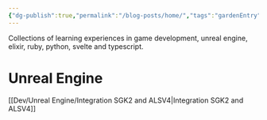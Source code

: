 ```yaml
---
{"dg-publish":true,"permalink":"/blog-posts/home/","tags":"gardenEntry","dgHomeLink":true,"dgPassFrontmatter":false}
---
```



Collections of learning experiences in game development, unreal engine, elixir, ruby, python, svelte and typescript.

# Unreal Engine
[[Dev/Unreal Engine/Integration SGK2 and ALSV4|Integration SGK2 and ALSV4]]
